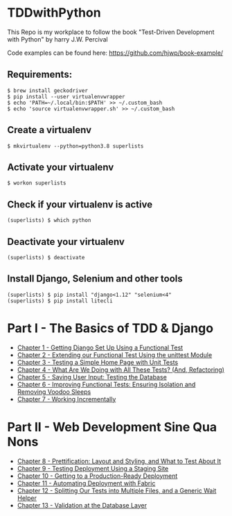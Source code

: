 # TDDwithPython

This Repo is my workplace to follow the book "Test-Driven Development with Python" by harry J.W. Percival

Code examples can be found here: https://github.com/hjwp/book-example/

## Requirements:

    $ brew install geckodriver 
    $ pip install --user virtualenvwrapper
    $ echo 'PATH=~/.local/bin:$PATH' >> ~/.custom_bash
    $ echo 'source virtualenvwrapper.sh' >> ~/.custom_bash

## Create a virtualenv

    $ mkvirtualenv --python=python3.8 superlists

## Activate your virtualenv

    $ workon superlists

## Check if your virtualenv is active

    (superlists) $ which python

## Deactivate your virtualenv

    (superlists) $ deactivate

## Install Django, Selenium and other tools

    (superlists) $ pip install "django<1.12" "selenium<4"
    (superlists) $ pip install litecli

# Part I - The Basics of TDD & Django

* [Chapter 1 - Getting Django Set Up Using a Functional Test](Docs/Chapter1.md)
* [Chapter 2 - Extending our Functional Test Using the unittest Module](Docs/Chapter2.md)
* [Chapter 3 - Testing a Simple Home Page with Unit Tests](Docs/Chapter3.md)
* [Chapter 4 - What Are We Doing with All These Tests? (And, Refactoring)](Docs/Chapter4.md)
* [Chapter 5 - Saving User Input: Testing the Database](Docs/Chapter5.md)
* [Chapter 6 - Improving Functional Tests: Ensuring Isolation and Removing Voodoo Sleeps](Docs/Chapter6.md)
* [Chapter 7 - Working Incrementally](Docs/Chapter7.md)

# Part II - Web Development Sine Qua Nons

* [Chapter 8 - Prettification: Layout and Styling, and What to Test About It](Docs/Chapter8.md)
* [Chapter 9 - Testing Deployment Using a Staging Site](Docs/Chapter9.md)
* [Chapter 10 - Getting to a Production-Ready Deployment](Docs/Chapter10.md)
* [Chapter 11 - Automating Deployment with Fabric](Docs/Chapter11.md)
* [Chapter 12 - Splitting Our Tests into Multiple Files, and a Generic Wait Helper](Docs/Chapter12.md)
* [Chapter 13 - Validation at the Database Layer](Docs/Chapter13.md)
